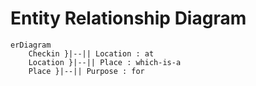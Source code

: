 # Entity Relationship Diagram

```mermaid
erDiagram
    Checkin }|--|| Location : at
    Location }|--|| Place : which-is-a
    Place }|--|| Purpose : for
```
